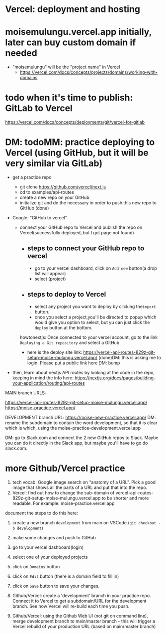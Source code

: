 # Vercel: deployment and hosting

# moisemulungu.vercel.app initially, later can buy custom domain if needed

- "moisemulungu" will be the "project name" in Vercel
  - https://vercel.com/docs/concepts/projects/domains/working-with-domains

# todo when it's time to publish: GitLab to Vercel

https://vercel.com/docs/concepts/deployments/git/vercel-for-gitlab

# DM: todoMM: practice deploying to Vercel (using GitHub, but it will be very similar via GitLab)

- get a practice repo
  - git clone https://github.com/vercel/next.js
  - cd to examples/api-routes
  - create a new repo on your GitHub
  - initialize git and do the necessary in order to push this new repo to GitHub (done)
- Google: "GitHub to vercel"

  - connect your GitHub repo to Vercel and publish the repo on Vercel(successfully deployed, but I got page not found)

    - ## steps to connect your GitHub repo to vercel

      - go to your vercel dashboard, click on `Add new` button(a drop list will appear)
      - select (project)

    - ## steps to deploy to Vercel

      - select any project you want to deploy by clicking the`import` button.
      - once you select a project,you'll be directed to popup which would give you option to select, but yu can just click the `deploy` button at the bottom.

    howtonextjs: Once connected to your vercel account, go to the link `Deploying a Git repository` and select a GitHub

    - here is the deploy site link: https://vercel-api-routes-829z-git-setup-moise-mulungu.vercel.app/
      (done)DM: this is asking me to login. Please put a public link here DM: bump

- then, learn about nextjs API routes by looking at the code in the repo, keeping in mind the info here: https://nextjs.org/docs/pages/building-your-application/routing/api-routes

MAIN branch URLS:
<!-- MM: After changing the domain name, the first link still works, why? DM: I don't know. This is probably the URL that was assigned automatically before you specifiec the specific domain below -->
https://vercel-api-routes-829z-git-setup-moise-mulungu.vercel.app/
https://moise-practice.vercel.app/

DEVELOPMENT branch URL:
https://moise-new-practice.vercel.app/
DM: rename the subdomain to contain the word development, so that it is clear which is which, using the 
moise-practice-development.vercel.app

DM: go to Slack.com and connect the 2 new GitHub repos to Slack. Maybe you can do it directly in the Slack app, but maybe you'll have to go do slack.com.


# more Github/Vercel practice

1. tech vocab: Google image search on "anatomy of a URL". Pick a good image that shows all the parts of a URL and put that into the repo.
2. Vercel: find out how to change the sub-domain of vercel-api-routes-829z-git-setup-moise-mulungu.vercel.app to be shorter and more readable. For example: moise-practice.vercel.app

document the steps to do this here:
1. create a new branch `development` from main on VSCode (`git checkout -b development`)
2. make some changes and push to GitHub
3. go to your vercel dashboard(login)
4. select one of your deployed projects
5. click on `Domains` button
6. click on `Edit` button (there is a domain field to fill in)
7. click on `Save` button to save your changes.

1. Github/Vercel: create a 'development' branch in your practice repo. Connect it to Vercel to get a subdomain/URL for the development branch. See how Vercel will re-build each time you push.
2. Github/Vercel: using the Github Web UI (not git on command line), merge development branch to main/master branch - this will trigger a Vercel rebuild of your production URL (based on main/master branch)


